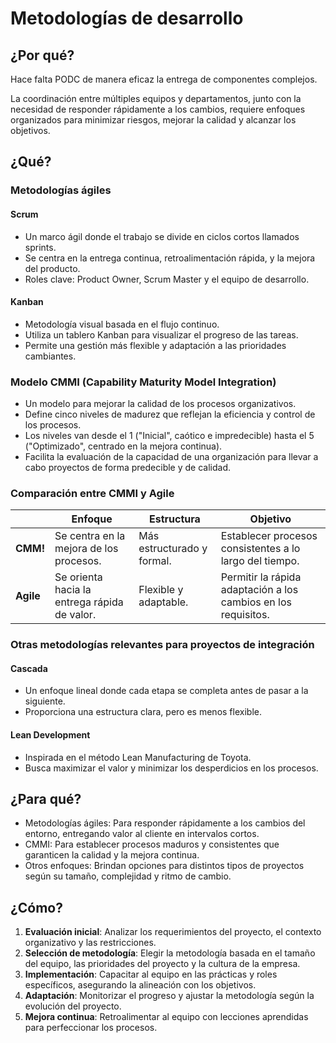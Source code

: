 # Metodologías de desarrollo

## ¿Por qué?

Hace falta PODC de manera eficaz la entrega de componentes complejos. 

La coordinación entre múltiples equipos y departamentos, junto con la necesidad de responder rápidamente a los cambios, requiere enfoques organizados para minimizar riesgos, mejorar la calidad y alcanzar los objetivos.

## ¿Qué?

### Metodologías ágiles

#### Scrum

- Un marco ágil donde el trabajo se divide en ciclos cortos llamados sprints.
- Se centra en la entrega continua, retroalimentación rápida, y la mejora del producto.
- Roles clave: Product Owner, Scrum Master y el equipo de desarrollo.

#### Kanban

- Metodología visual basada en el flujo continuo.
- Utiliza un tablero Kanban para visualizar el progreso de las tareas.
- Permite una gestión más flexible y adaptación a las prioridades cambiantes.

### Modelo CMMI (Capability Maturity Model Integration)

- Un modelo para mejorar la calidad de los procesos organizativos.
- Define cinco niveles de madurez que reflejan la eficiencia y control de los procesos.
- Los niveles van desde el 1 ("Inicial", caótico e impredecible) hasta el 5 ("Optimizado", centrado en la mejora continua).
- Facilita la evaluación de la capacidad de una organización para llevar a cabo proyectos de forma predecible y de calidad.

### Comparación entre CMMI y Agile

||Enfoque|Estructura|Objetivo|
|-|-|-|-|
|**CMM!**|Se centra en la mejora de los procesos.|Más estructurado y formal.|Establecer procesos consistentes a lo largo del tiempo.
|**Agile**|Se orienta hacia la entrega rápida de valor.|Flexible y adaptable.|Permitir la rápida adaptación a los cambios en los requisitos.

### Otras metodologías relevantes para proyectos de integración

#### Cascada

- Un enfoque lineal donde cada etapa se completa antes de pasar a la siguiente.
- Proporciona una estructura clara, pero es menos flexible.

#### Lean Development

- Inspirada en el método Lean Manufacturing de Toyota.
- Busca maximizar el valor y minimizar los desperdicios en los procesos.

## ¿Para qué?

- Metodologías ágiles: Para responder rápidamente a los cambios del entorno, entregando valor al cliente en intervalos cortos.
- CMMI: Para establecer procesos maduros y consistentes que garanticen la calidad y la mejora continua.
- Otros enfoques: Brindan opciones para distintos tipos de proyectos según su tamaño, complejidad y ritmo de cambio.

## ¿Cómo?

1. **Evaluación inicial**: Analizar los requerimientos del proyecto, el contexto organizativo y las restricciones.
2. **Selección de metodología**: Elegir la metodología basada en el tamaño del equipo, las prioridades del proyecto y la cultura de la empresa.
3. **Implementación**: Capacitar al equipo en las prácticas y roles específicos, asegurando la alineación con los objetivos.
4. **Adaptación**: Monitorizar el progreso y ajustar la metodología según la evolución del proyecto.
5. **Mejora continua**: Retroalimentar al equipo con lecciones aprendidas para perfeccionar los procesos.
